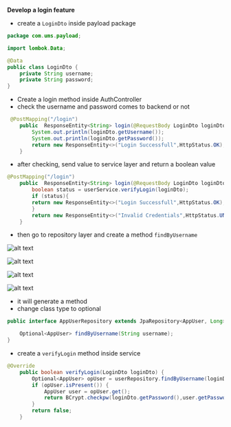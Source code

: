 **Develop a login feature**
* create a `LoginDto` inside payload package

```java
package com.ums.payload;

import lombok.Data;

@Data
public class LoginDto {
    private String username;
    private String password;
}

```

* Create a login method inside AuthController
* check the username and password comes to backend or not

```java
 @PostMapping("/login")
    public  ResponseEntity<String> login(@RequestBody LoginDto loginDto){
        System.out.println(loginDto.getUsername());
        System.out.println(loginDto.getPassword());
        return new ResponseEntity<>("Login Successfull",HttpStatus.OK);
    }
```
* after checking, send value to service layer and return a boolean value
```java
@PostMapping("/login")
    public  ResponseEntity<String> login(@RequestBody LoginDto loginDto){
        boolean status = userService.verifyLogin(loginDto);
        if (status){
        return new ResponseEntity<>("Login Successfull",HttpStatus.OK);
        }
        return new ResponseEntity<>("Invalid Credentials",HttpStatus.UNAUTHORIZED);
    }
```

* then go to repository layer and create a method `findByUsername`

![alt text](https://i.ibb.co/MVjSff4/image.png)

![alt text](https://i.ibb.co/TqyrW2y/image.png)

![alt text](https://i.ibb.co/MSTZfqx/image.png)

![alt text](https://i.ibb.co/7JfQK1d/image.png)

* it will generate a method
* change class type to optional 

```java
public interface AppUserRepository extends JpaRepository<AppUser, Long> {

    Optional<AppUser> findByUsername(String username);
}
```
* create a `verifyLogin` method inside service

```java
@Override
    public boolean verifyLogin(LoginDto loginDto) {
        Optional<AppUser> opUser = userRepository.findByUsername(loginDto.getUsername());
        if (opUser.isPresent()) {
            AppUser user = opUser.get();
            return BCrypt.checkpw(loginDto.getPassword(),user.getPassword());
        }
        return false;
    }
```